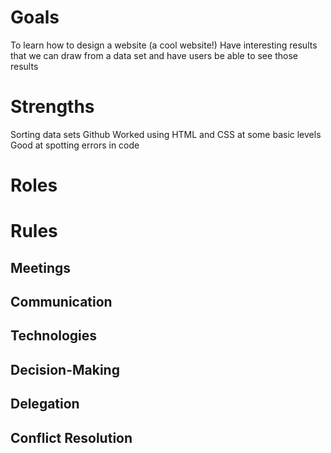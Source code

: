 # Goals
To learn how to design a website (a cool website!)
Have interesting results that we can draw from a data set and have users be able to see those results

# Strengths
Sorting data sets
Github
Worked using HTML and CSS at some basic levels
Good at spotting errors in code

# Roles

# Rules

## Meetings

## Communication

## Technologies

## Decision-Making

## Delegation

## Conflict Resolution
